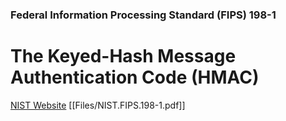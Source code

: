 ### Federal Information Processing Standard (FIPS) 198-1 

# The Keyed-Hash Message Authentication Code (HMAC)

[NIST Website](https://csrc.nist.gov/publications/detail/fips/198/1/final)
[[Files/NIST.FIPS.198-1.pdf]]
